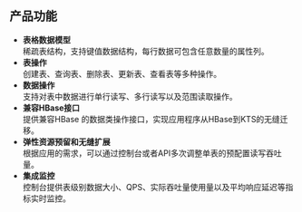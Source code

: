 ## 产品功能

* **表格数据模型**<br>稀疏表结构，支持键值数据结构，每行数据可包含任意数量的属性列。
* **表操作**<br>创建表、查询表、删除表、更新表、查看表等多种操作。
* **数据操作**<br>支持对表中数据进行单行读写、多行读写以及范围读取操作。
* **兼容HBase接口**<br>提供兼容HBase 的数据类操作接口，实现应用程序从HBase到KTS的无缝迁移。
* **弹性资源预留和无缝扩展**<br>根据应用的需求，可以通过控制台或者API多次调整单表的预配置读写吞吐量。
* **集成监控**<br>控制台提供表级别数据大小、QPS、实际吞吐量使用量以及平均响应延迟等指标实时监控。
